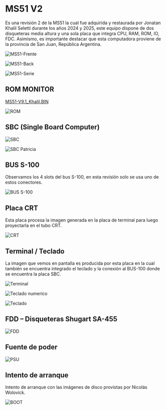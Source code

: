 MS51 V2
====

Es una revisión 2 de la MS51 la cual fue adquirida y restaurada por Jonatan Khalil Seletti durante los años 2024 y 2025, este equipo dispone de dos disqueteras media altura y una sola placa que integra CPU, RAM, ROM, IO, FDC. Asimismo, es importante destacar que esta computadora proviene de la provincia de San Juan, República Argentina. 

![MS51-Frente](MS51-JKS-01.jpg)

![MS51-Back](MS51-JKS-02.jpg)

![MS51-Serie](MS51-JKS-serie.jpg)

ROM MONITOR
-----------

[MS51-V9.1_Khalil.BIN](MS51-V9.1_Khalil.BIN)

![ROM](MS51-JKS-ROM.jpg)


SBC (Single Board Computer)
---------------------------

![SBC](MS51-JKS-03.jpg)

![SBC Patricia](MS51-JKS-04.jpg)

BUS S-100
---------

Observamos los 4 slots del bus S-100, en esta revisión solo se usa uno de estos conectores.

![BUS S-100](MS51-JKS-05.jpg)

Placa CRT
---------

Esta placa procesa la imagen generada en la placa de terminal para luego proyectarla en el tubo CRT.

![CRT](MS51-JKS-06.jpg)


Terminal / Teclado
------------------

La imagen que vemos en pantalla es producida por esta placa en la cual también se encuentra integrado el teclado y la conexión al BUS-100 donde se encuentra la placa SBC.

![Terminal](MS51-JKS-07.jpg)

![Teclado numerico](MS51-JKS-08.jpg)

![Teclado](MS51-JKS-09.jpg)


FDD – Disqueteras Shugart SA-455
--------------------------------

![FDD](MS51-JKS-10.jpg)

Fuente de poder
---------------

![PSU](MS51-JKS-11.jpg)

Intento de arranque
-------------------

Intento de arranque con las imágenes de disco provistas por Nicolás Wolovick.

![BOOT](MS51-JKS-12.jpg)
